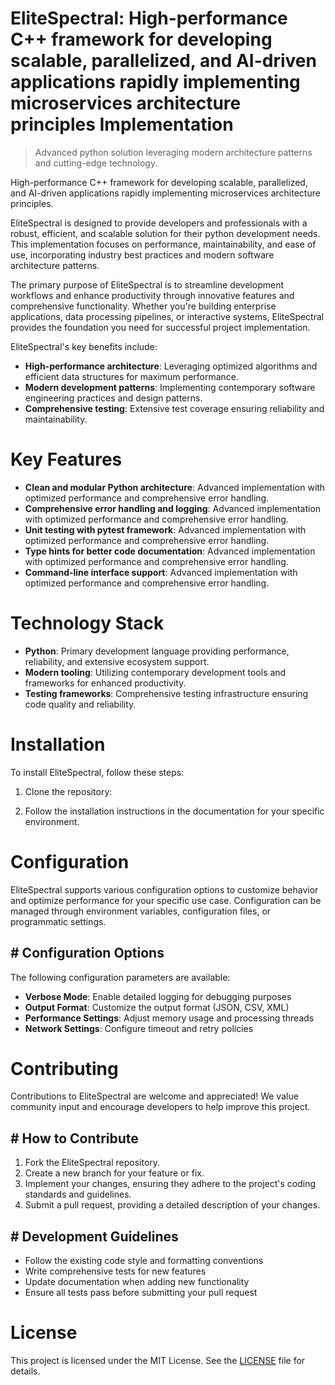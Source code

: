 <!-- fallback_EliteSpectral_20250802084339_10731 -->

# EliteSpectral: High-performance C++ framework for developing scalable, parallelized, and AI-driven applications rapidly implementing microservices architecture principles Implementation
> Advanced python solution leveraging modern architecture patterns and cutting-edge technology.

High-performance C++ framework for developing scalable, parallelized, and AI-driven applications rapidly implementing microservices architecture principles.

EliteSpectral is designed to provide developers and professionals with a robust, efficient, and scalable solution for their python development needs. This implementation focuses on performance, maintainability, and ease of use, incorporating industry best practices and modern software architecture patterns.

The primary purpose of EliteSpectral is to streamline development workflows and enhance productivity through innovative features and comprehensive functionality. Whether you're building enterprise applications, data processing pipelines, or interactive systems, EliteSpectral provides the foundation you need for successful project implementation.

EliteSpectral's key benefits include:

* **High-performance architecture**: Leveraging optimized algorithms and efficient data structures for maximum performance.
* **Modern development patterns**: Implementing contemporary software engineering practices and design patterns.
* **Comprehensive testing**: Extensive test coverage ensuring reliability and maintainability.

# Key Features

* **Clean and modular Python architecture**: Advanced implementation with optimized performance and comprehensive error handling.
* **Comprehensive error handling and logging**: Advanced implementation with optimized performance and comprehensive error handling.
* **Unit testing with pytest framework**: Advanced implementation with optimized performance and comprehensive error handling.
* **Type hints for better code documentation**: Advanced implementation with optimized performance and comprehensive error handling.
* **Command-line interface support**: Advanced implementation with optimized performance and comprehensive error handling.

# Technology Stack

* **Python**: Primary development language providing performance, reliability, and extensive ecosystem support.
* **Modern tooling**: Utilizing contemporary development tools and frameworks for enhanced productivity.
* **Testing frameworks**: Comprehensive testing infrastructure ensuring code quality and reliability.

# Installation

To install EliteSpectral, follow these steps:

1. Clone the repository:


2. Follow the installation instructions in the documentation for your specific environment.

# Configuration

EliteSpectral supports various configuration options to customize behavior and optimize performance for your specific use case. Configuration can be managed through environment variables, configuration files, or programmatic settings.

## # Configuration Options

The following configuration parameters are available:

* **Verbose Mode**: Enable detailed logging for debugging purposes
* **Output Format**: Customize the output format (JSON, CSV, XML)
* **Performance Settings**: Adjust memory usage and processing threads
* **Network Settings**: Configure timeout and retry policies

# Contributing

Contributions to EliteSpectral are welcome and appreciated! We value community input and encourage developers to help improve this project.

## # How to Contribute

1. Fork the EliteSpectral repository.
2. Create a new branch for your feature or fix.
3. Implement your changes, ensuring they adhere to the project's coding standards and guidelines.
4. Submit a pull request, providing a detailed description of your changes.

## # Development Guidelines

* Follow the existing code style and formatting conventions
* Write comprehensive tests for new features
* Update documentation when adding new functionality
* Ensure all tests pass before submitting your pull request

# License

This project is licensed under the MIT License. See the [LICENSE](https://github.com/Muramatsuu/EliteSpectral/blob/main/LICENSE) file for details.
